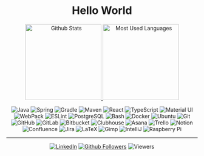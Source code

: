 <h1 style="text-align: center;">Hello World</h1>

<p align="center">
<a href="https://github.com/anuraghazra/github-readme-stats">
    <img height=200 alt="Github Stats" src="https://github-readme-stats.vercel.app/api?username=brtrndb&count_private=true&show_icons=true&line_height=20&hide_border=true&custom_title=GitHub Stats&show=reviews,discussions_started,discussions_answered,prs_merged,prs_merged_percentage" />
</a>

<a href="https://github.com/anuraghazra/convoychat">
    <img height=200 alt="Most Used Languages" src="https://github-readme-stats.vercel.app/api/top-langs/?username=brtrndb&layout=compact" />
</a>
</p>

<p align="center">
<img alt="Java" src="https://img.shields.io/badge/-Java-007396?style=flat-square&logo=openjdk&logoColor=white"/>
<img alt="Spring" src="https://img.shields.io/badge/-Spring-6DB33Ff?style=flat-square&logo=Spring&logoColor=white"/>
<img alt="Gradle" src="https://img.shields.io/badge/-Gradle-02303A?style=flat-square&logo=Gradle&logoColor=white"/>
<img alt="Maven" src="https://img.shields.io/badge/-Maven-C71A36?style=flat-square&logo=Apache%20Maven&logoColor=white"/>

<img alt="React" src="https://img.shields.io/badge/-React-61DAFB?style=flat-square&logo=React&logoColor=black"/>
<img alt="TypeScript" src="https://img.shields.io/badge/-TypeScript-3178C6?style=flat-square&logo=TypeScript&logoColor=white"/>
<img alt="Material UI" src="https://img.shields.io/badge/-Material UI-007FFF?style=flat-square&logo=MUI&logoColor=white"/>
<img alt="WebPack" src="https://img.shields.io/badge/-Webpack-8DD6F9?style=flat-square&logo=Webpack&logoColor=black"/>
<img alt="ESLint" src="https://img.shields.io/badge/-ESLint-4B32C3?style=flat-square&logo=ESLint&logoColor=white"/>

<img alt="PostgreSQL" src="https://img.shields.io/badge/-PostgreSQL-336791?style=flat-square&logo=PostgreSQL&logoColor=white"/>
<img alt="Bash" src="https://img.shields.io/badge/-Bash-4EAA25?style=flat-square&logo=Gnu%20Bash&logoColor=white"/>
<img alt="Docker" src="https://img.shields.io/badge/-Docker-2496ED?style=flat-square&logo=Docker&logoColor=white"/>
<img alt="Ubuntu" src="https://img.shields.io/badge/-Ubuntu-E95420?style=flat-square&logo=Ubuntu&logoColor=white"/>

<img alt="Git" src="https://img.shields.io/badge/-Git-F05032?style=flat-square&logo=Git&logoColor=white"/>
<img alt="GitHub" src="https://img.shields.io/badge/-GitHub-181717?style=flat-square&logo=GitHub&logoColor=white"/>
<img alt="GitLab" src="https://img.shields.io/badge/-GitLab-FCA121?style=flat-square&logo=GitLab&logoColor=white"/>
<img alt="Bitbucket" src="https://img.shields.io/badge/-Bitbucket-0052CC?style=flat-square&logo=Bitbucket&logoColor=white"/>

<img alt="Clubhouse" src="https://img.shields.io/badge/-Clubhouse-6515DD?style=flat-square&logo=Clubhouse&logoColor=white"/>
<img alt="Asana" src="https://img.shields.io/badge/-Asana-273347?style=flat-square&logo=Asana&logoColor=white"/>
<img alt="Trello" src="https://img.shields.io/badge/-Trello-0079BF?style=flat-square&logo=Trello&logoColor=white"/>

<img alt="Notion" src="https://img.shields.io/badge/-Notion-000000?style=flat-square&logo=Notion&logoColor=white"/>
<img alt="Confluence" src="https://img.shields.io/badge/-Confluence-172B4D?style=flat-square&logo=Confluence&logoColor=white"/>
<img alt="Jira" src="https://img.shields.io/badge/-Jira-0052CC?style=flat-square&logo=Jira&logoColor=white"/>

<img alt="LaTeX" src="https://img.shields.io/badge/-LaTeX-008080?style=flat-square&logo=LaTeX&logoColor=white"/>
<img alt="Gimp" src="https://img.shields.io/badge/-Gimp-5C5543?style=flat-square&logo=Gimp&logoColor=white"/>
<img alt="IntelliJ" src="https://img.shields.io/badge/-IntelliJ-000000?style=flat-square&logo=IntelliJ%20IDEA&logoColor=white"/>
<img alt="Raspberry Pi" src="https://img.shields.io/badge/-Raspberry Pi-C51A4A?style=flat-square&logo=Raspberry%20Pi&logoColor=white"/>
</p>

<hr>

<p align="center">
<a href="https://fr.linkedin.com/in/bertrandboyer"><img alt="LinkedIn" src="https://img.shields.io/badge/-LinkedIn-blue?style=flat&logo=Linkedin&logoColor=white&link=https://www.linkedin.com/in/bertrandboyer/"/></a>
<a href="https://github.com/brtrndb"><img alt="Github Followers" src="https://img.shields.io/github/followers/brtrndb?label=Followers&style=flat-square&logo=GitHub"/></a>
<img alt="Viewers" src="https://visitor-badge.laobi.icu/badge?page_id=brtrndb.brtrndb&title=Viewers"/>
</p>
